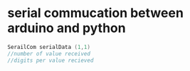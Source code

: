 # serial commucation between arduino and python 




```cpp
SerailCom serialData (1,1)
//number of value received 
//digits per value recieved
```